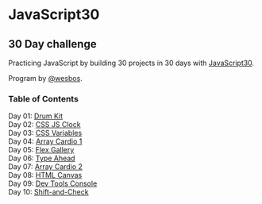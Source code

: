 # JavaScript30

## 30 Day challenge
Practicing JavaScript by building 30 projects in 30 days with [JavaScript30](https://github.com/wesbos/JavaScript30).

Program by [@wesbos](https://github.com/wesbos).

### Table of Contents
Day 01: [Drum Kit](./01-Drum-Kit)  
Day 02: [CSS JS Clock](./02-Clock)  
Day 03: [CSS Variables](./03-CSS-Variables)  
Day 04: [Array Cardio 1](./04-Array-Cardio-1)  
Day 05: [Flex Gallery](./05-Flex-Gallery)  
Day 06: [Type Ahead](./06-Type-Ahead)  
Day 07: [Array Cardio 2](./07-Array-Cardio-2)  
Day 08: [HTML Canvas](./08-HTML-Canvas)  
Day 09: [Dev Tools Console](./09-Dev-Tools)  
Day 10: [Shift-and-Check](./10-Shift-and-Check)
